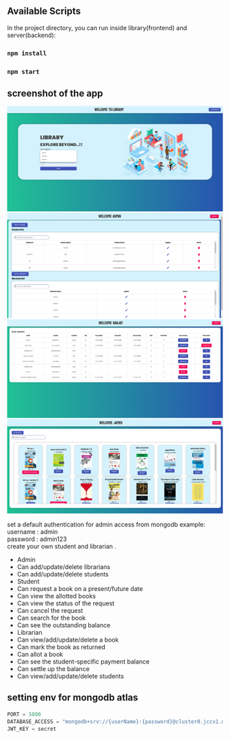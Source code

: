 


## Available Scripts

In the project directory, you can run inside library(frontend) and server(backend):

### `npm install`

### `npm start`

## screenshot of the app

![](home.png)
![](admin.png)
![](book_issue.png)
![](student.png)

set a default authentication for admin access from mongodb example:<br>
username : admin<br>
password : admin123<br>
create your own student and librarian .
<br>
- Admin
- Can add/update/delete librarians
- Can add/update/delete students
- Student
- Can request a book on a present/future date
- Can view the allotted books
- Can view the status of the request
- Can cancel the request
- Can search for the book
- Can see the outstanding balance
- Librarian
- Can view/add/update/delete a book
- Can mark the book as returned
- Can allot a book
- Can see the student-specific payment balance
- Can settle up the balance
- Can view/add/update/delete students

## setting env for mongodb atlas

```javascript
PORT = 5000
DATABASE_ACCESS = "mongodb+srv://{userName}:{password}@cluster0.jccv1.mongodb.net/qLibDb?retryWrites=true&w=majority"
JWT_KEY = secret

```

